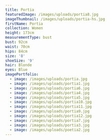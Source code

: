 ```yaml
---
title: Portia
featuredImage: /images/uploads/portia8.jpg
imageThumbnail: /images/uploads/portia-hs.jpg
firstName: Portia
collection: Women
height: 173cm
measurementType: bust
bust: 92cm
waist: 70cm
hips: 84cm
size: '8'
shoeSize: '9'
hair: Blonde
eyes: Blue
imagePortfolio:
  - image: /images/uploads/portia.jpg
  - image: /images/uploads/portia1.jpg
  - image: /images/uploads/portia6.jpg
  - image: /images/uploads/portia4.jpg
  - image: /images/uploads/portia5.jpg
  - image: /images/uploads/portia10.jpg
  - image: /images/uploads/portia11.jpg
  - image: /images/uploads/portia9.jpg
  - image: /images/uploads/portia12.jpg
  - image: /images/uploads/portia7.jpg
  - image: /images/uploads/portia3.jpg
  - image: /images/uploads/poetia2.jpg
---
```


